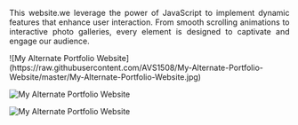  <p align="justify">This website.we leverage the power of JavaScript to implement dynamic features that enhance user interaction. From smooth scrolling animations to interactive photo galleries, every element is designed to captivate and engage our audience.

</p>

 <p align="justify">
  </p>
![My Alternate Portfolio Website](https://raw.githubusercontent.com/AVS1508/My-Alternate-Portfolio-Website/master/My-Alternate-Portfolio-Website.jpg)
 <p align="justify">
  </p>


![My Alternate Portfolio Website]()

   <p align="justify">
  </p>

  ![My Alternate Portfolio Website]()
